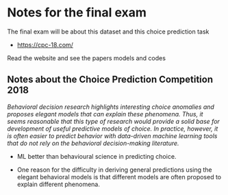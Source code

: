 # Notes for the final exam

The final exam will be about this dataset and this choice prediction task

- https://cpc-18.com/

Read the website and see the papers models and codes

## Notes about the Choice Prediction Competition 2018

*Behavioral decision research highlights interesting choice anomalies and proposes elegant models that can explain these phenomena. Thus, it seems reasonable that this type of research would provide a solid base for development of useful predictive models of choice. In practice, however, it is often easier to predict behavior with data-driven machine learning tools that do not rely on the behavioral decision-making literature.*

- ML better than behavioural science in predicting choice.

- One reason for the difficulty in deriving general predictions using the elegant behavioral models is that different models are often proposed to explain different phenomena.
